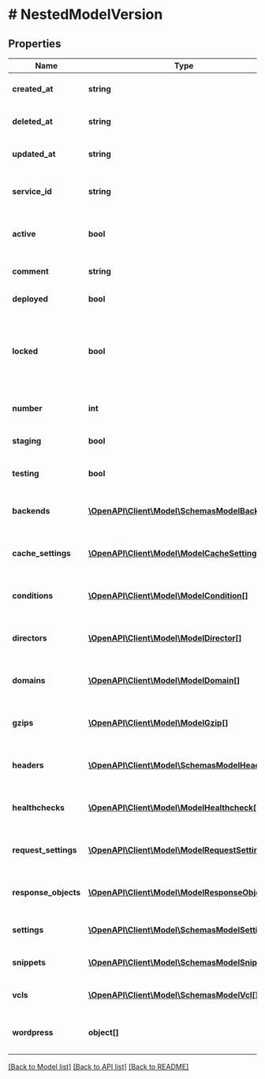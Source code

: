# # NestedModelVersion

## Properties

Name | Type | Description | Notes
------------ | ------------- | ------------- | -------------
**created_at** | **string** | Date and time in ISO 8601 format. | [optional] [readonly]
**deleted_at** | **string** | Date and time in ISO 8601 format. | [optional] [readonly]
**updated_at** | **string** | Date and time in ISO 8601 format. | [optional] [readonly]
**service_id** | **string** | Alphanumeric string identifying the service. | [optional]
**active** | **bool** | Whether this is the active version or not. | [optional] [default to false]
**comment** | **string** | A freeform descriptive note. | [optional] [default to '']
**deployed** | **bool** | Unused at this time. | [optional]
**locked** | **bool** | Whether this version is locked or not. Objects can not be added or edited on locked versions. | [optional] [default to false]
**number** | **int** | The number of this version. | [optional] [readonly]
**staging** | **bool** | Unused at this time. | [optional] [default to false]
**testing** | **bool** | Unused at this time. | [optional] [default to false]
**backends** | [**\OpenAPI\Client\Model\SchemasModelBackend[]**](SchemasModelBackend.md) | List of backends associated to this service. | [optional]
**cache_settings** | [**\OpenAPI\Client\Model\ModelCacheSettings[]**](ModelCacheSettings.md) | List of cache settings associated to this service. | [optional]
**conditions** | [**\OpenAPI\Client\Model\ModelCondition[]**](ModelCondition.md) | List of conditions associated to this service. | [optional]
**directors** | [**\OpenAPI\Client\Model\ModelDirector[]**](ModelDirector.md) | List of directors associated to this service. | [optional]
**domains** | [**\OpenAPI\Client\Model\ModelDomain[]**](ModelDomain.md) | List of domains associated to this service. | [optional]
**gzips** | [**\OpenAPI\Client\Model\ModelGzip[]**](ModelGzip.md) | List of gzip rules associated to this service. | [optional]
**headers** | [**\OpenAPI\Client\Model\SchemasModelHeader[]**](SchemasModelHeader.md) | List of headers associated to this service. | [optional]
**healthchecks** | [**\OpenAPI\Client\Model\ModelHealthcheck[]**](ModelHealthcheck.md) | List of healthchecks associated to this service. | [optional]
**request_settings** | [**\OpenAPI\Client\Model\ModelRequestSettings[]**](ModelRequestSettings.md) | List of request settings for this service. | [optional]
**response_objects** | [**\OpenAPI\Client\Model\ModelResponseObject[]**](ModelResponseObject.md) | List of response objects for this service. | [optional]
**settings** | [**\OpenAPI\Client\Model\SchemasModelSettings[]**](SchemasModelSettings.md) | List of default settings for this service. | [optional]
**snippets** | [**\OpenAPI\Client\Model\SchemasModelSnippet[]**](SchemasModelSnippet.md) | List of VCL snippets for this service. | [optional]
**vcls** | [**\OpenAPI\Client\Model\SchemasModelVcl[]**](SchemasModelVcl.md) | List of VCL files for this service. | [optional]
**wordpress** | **object[]** | A list of Wordpress rules with this service. | [optional]

[[Back to Model list]](../../README.md#models) [[Back to API list]](../../README.md#endpoints) [[Back to README]](../../README.md)
